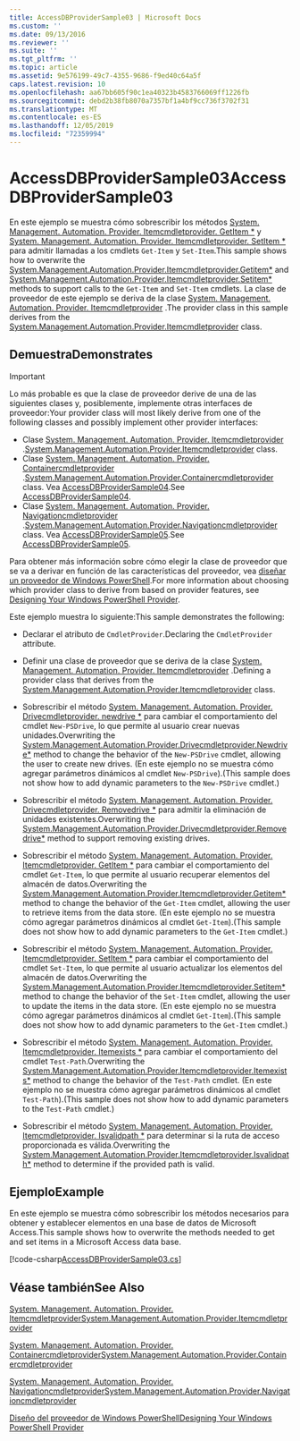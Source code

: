 ```yaml
---
title: AccessDBProviderSample03 | Microsoft Docs
ms.custom: ''
ms.date: 09/13/2016
ms.reviewer: ''
ms.suite: ''
ms.tgt_pltfrm: ''
ms.topic: article
ms.assetid: 9e576199-49c7-4355-9686-f9ed40c64a5f
caps.latest.revision: 10
ms.openlocfilehash: aa67bb605f90c1ea40323b4583766069ff1226fb
ms.sourcegitcommit: debd2b38fb8070a7357bf1a4bf9cc736f3702f31
ms.translationtype: MT
ms.contentlocale: es-ES
ms.lasthandoff: 12/05/2019
ms.locfileid: "72359994"
---
```

# <a name="accessdbprovidersample03"></a><span data-ttu-id="3057f-102">AccessDBProviderSample03</span><span class="sxs-lookup"><span data-stu-id="3057f-102">AccessDBProviderSample03</span></span>

<span data-ttu-id="3057f-103">En este ejemplo se muestra cómo sobrescribir los métodos [System. Management. Automation. Provider. Itemcmdletprovider. GetItem \*](/dotnet/api/System.Management.Automation.Provider.ItemCmdletProvider.GetItem) y [System. Management. Automation. Provider. Itemcmdletprovider. SetItem \*](/dotnet/api/System.Management.Automation.Provider.ItemCmdletProvider.SetItem) para admitir llamadas a los cmdlets `Get-Item` y `Set-Item`.</span><span class="sxs-lookup"><span data-stu-id="3057f-103">This sample shows how to overwrite the [System.Management.Automation.Provider.Itemcmdletprovider.Getitem\*](/dotnet/api/System.Management.Automation.Provider.ItemCmdletProvider.GetItem) and [System.Management.Automation.Provider.Itemcmdletprovider.Setitem\*](/dotnet/api/System.Management.Automation.Provider.ItemCmdletProvider.SetItem) methods to support calls to the `Get-Item` and `Set-Item` cmdlets.</span></span> <span data-ttu-id="3057f-104">La clase de proveedor de este ejemplo se deriva de la clase [System. Management. Automation. Provider. Itemcmdletprovider](/dotnet/api/System.Management.Automation.Provider.ItemCmdletProvider) .</span><span class="sxs-lookup"><span data-stu-id="3057f-104">The provider class in this sample derives from the [System.Management.Automation.Provider.Itemcmdletprovider](/dotnet/api/System.Management.Automation.Provider.ItemCmdletProvider) class.</span></span>

## <a name="demonstrates"></a><span data-ttu-id="3057f-105">Demuestra</span><span class="sxs-lookup"><span data-stu-id="3057f-105">Demonstrates</span></span>

> [!IMPORTANT]
> <span data-ttu-id="3057f-106">Lo más probable es que la clase de proveedor derive de una de las siguientes clases y, posiblemente, implemente otras interfaces de proveedor:</span><span class="sxs-lookup"><span data-stu-id="3057f-106">Your provider class will most likely derive from one of the following classes and possibly implement other provider interfaces:</span></span>
>
> -   <span data-ttu-id="3057f-107">Clase [System. Management. Automation. Provider. Itemcmdletprovider](/dotnet/api/System.Management.Automation.Provider.ItemCmdletProvider) .</span><span class="sxs-lookup"><span data-stu-id="3057f-107">[System.Management.Automation.Provider.Itemcmdletprovider](/dotnet/api/System.Management.Automation.Provider.ItemCmdletProvider) class.</span></span>
> -   <span data-ttu-id="3057f-108">Clase [System. Management. Automation. Provider. Containercmdletprovider](/dotnet/api/System.Management.Automation.Provider.ContainerCmdletProvider) .</span><span class="sxs-lookup"><span data-stu-id="3057f-108">[System.Management.Automation.Provider.Containercmdletprovider](/dotnet/api/System.Management.Automation.Provider.ContainerCmdletProvider) class.</span></span> <span data-ttu-id="3057f-109">Vea [AccessDBProviderSample04](./accessdbprovidersample04.md).</span><span class="sxs-lookup"><span data-stu-id="3057f-109">See [AccessDBProviderSample04](./accessdbprovidersample04.md).</span></span>
> -   <span data-ttu-id="3057f-110">Clase [System. Management. Automation. Provider. Navigationcmdletprovider](/dotnet/api/System.Management.Automation.Provider.NavigationCmdletProvider) .</span><span class="sxs-lookup"><span data-stu-id="3057f-110">[System.Management.Automation.Provider.Navigationcmdletprovider](/dotnet/api/System.Management.Automation.Provider.NavigationCmdletProvider) class.</span></span> <span data-ttu-id="3057f-111">Vea [AccessDBProviderSample05](./accessdbprovidersample05.md).</span><span class="sxs-lookup"><span data-stu-id="3057f-111">See [AccessDBProviderSample05](./accessdbprovidersample05.md).</span></span>
>
> <span data-ttu-id="3057f-112">Para obtener más información sobre cómo elegir la clase de proveedor que se va a derivar en función de las características del proveedor, vea [diseñar un proveedor de Windows PowerShell](./provider-types.md).</span><span class="sxs-lookup"><span data-stu-id="3057f-112">For more information about choosing which provider class to derive from based on provider features, see [Designing Your Windows PowerShell Provider](./provider-types.md).</span></span>

<span data-ttu-id="3057f-113">Este ejemplo muestra lo siguiente:</span><span class="sxs-lookup"><span data-stu-id="3057f-113">This sample demonstrates the following:</span></span>

- <span data-ttu-id="3057f-114">Declarar el atributo de `CmdletProvider`.</span><span class="sxs-lookup"><span data-stu-id="3057f-114">Declaring the `CmdletProvider` attribute.</span></span>

- <span data-ttu-id="3057f-115">Definir una clase de proveedor que se deriva de la clase [System. Management. Automation. Provider. Itemcmdletprovider](/dotnet/api/System.Management.Automation.Provider.ItemCmdletProvider) .</span><span class="sxs-lookup"><span data-stu-id="3057f-115">Defining a provider class that derives from the [System.Management.Automation.Provider.Itemcmdletprovider](/dotnet/api/System.Management.Automation.Provider.ItemCmdletProvider) class.</span></span>

- <span data-ttu-id="3057f-116">Sobrescribir el método [System. Management. Automation. Provider. Drivecmdletprovider. newdrive \*](/dotnet/api/System.Management.Automation.Provider.DriveCmdletProvider.NewDrive) para cambiar el comportamiento del cmdlet `New-PSDrive`, lo que permite al usuario crear nuevas unidades.</span><span class="sxs-lookup"><span data-stu-id="3057f-116">Overwriting the [System.Management.Automation.Provider.Drivecmdletprovider.Newdrive\*](/dotnet/api/System.Management.Automation.Provider.DriveCmdletProvider.NewDrive) method to change the behavior of the `New-PSDrive` cmdlet, allowing the user to create new drives.</span></span> <span data-ttu-id="3057f-117">(En este ejemplo no se muestra cómo agregar parámetros dinámicos al cmdlet `New-PSDrive`).</span><span class="sxs-lookup"><span data-stu-id="3057f-117">(This sample does not show how to add dynamic parameters to the `New-PSDrive` cmdlet.)</span></span>

- <span data-ttu-id="3057f-118">Sobrescribir el método [System. Management. Automation. Provider. Drivecmdletprovider. Removedrive \*](/dotnet/api/System.Management.Automation.Provider.DriveCmdletProvider.RemoveDrive) para admitir la eliminación de unidades existentes.</span><span class="sxs-lookup"><span data-stu-id="3057f-118">Overwriting the [System.Management.Automation.Provider.Drivecmdletprovider.Removedrive\*](/dotnet/api/System.Management.Automation.Provider.DriveCmdletProvider.RemoveDrive) method to support removing existing drives.</span></span>

- <span data-ttu-id="3057f-119">Sobrescribir el método [System. Management. Automation. Provider. Itemcmdletprovider. GetItem \*](/dotnet/api/System.Management.Automation.Provider.ItemCmdletProvider.GetItem) para cambiar el comportamiento del cmdlet `Get-Item`, lo que permite al usuario recuperar elementos del almacén de datos.</span><span class="sxs-lookup"><span data-stu-id="3057f-119">Overwriting the [System.Management.Automation.Provider.Itemcmdletprovider.Getitem\*](/dotnet/api/System.Management.Automation.Provider.ItemCmdletProvider.GetItem) method to change the behavior of the `Get-Item` cmdlet, allowing the user to retrieve items from the data store.</span></span> <span data-ttu-id="3057f-120">(En este ejemplo no se muestra cómo agregar parámetros dinámicos al cmdlet `Get-Item`).</span><span class="sxs-lookup"><span data-stu-id="3057f-120">(This sample does not show how to add dynamic parameters to the `Get-Item` cmdlet.)</span></span>

- <span data-ttu-id="3057f-121">Sobrescribir el método [System. Management. Automation. Provider. Itemcmdletprovider. SetItem \*](/dotnet/api/System.Management.Automation.Provider.ItemCmdletProvider.SetItem) para cambiar el comportamiento del cmdlet `Set-Item`, lo que permite al usuario actualizar los elementos del almacén de datos.</span><span class="sxs-lookup"><span data-stu-id="3057f-121">Overwriting the [System.Management.Automation.Provider.Itemcmdletprovider.Setitem\*](/dotnet/api/System.Management.Automation.Provider.ItemCmdletProvider.SetItem) method to change the behavior of the `Set-Item` cmdlet, allowing the user to update the items in the data store.</span></span> <span data-ttu-id="3057f-122">(En este ejemplo no se muestra cómo agregar parámetros dinámicos al cmdlet `Get-Item`).</span><span class="sxs-lookup"><span data-stu-id="3057f-122">(This sample does not show how to add dynamic parameters to the `Get-Item` cmdlet.)</span></span>

- <span data-ttu-id="3057f-123">Sobrescribir el método [System. Management. Automation. Provider. Itemcmdletprovider. Itemexists \*](/dotnet/api/System.Management.Automation.Provider.ItemCmdletProvider.ItemExists) para cambiar el comportamiento del cmdlet `Test-Path`.</span><span class="sxs-lookup"><span data-stu-id="3057f-123">Overwriting the [System.Management.Automation.Provider.Itemcmdletprovider.Itemexists\*](/dotnet/api/System.Management.Automation.Provider.ItemCmdletProvider.ItemExists) method to change the behavior of the `Test-Path` cmdlet.</span></span> <span data-ttu-id="3057f-124">(En este ejemplo no se muestra cómo agregar parámetros dinámicos al cmdlet `Test-Path`).</span><span class="sxs-lookup"><span data-stu-id="3057f-124">(This sample does not show how to add dynamic parameters to the `Test-Path` cmdlet.)</span></span>

- <span data-ttu-id="3057f-125">Sobrescribir el método [System. Management. Automation. Provider. Itemcmdletprovider. Isvalidpath \*](/dotnet/api/System.Management.Automation.Provider.ItemCmdletProvider.IsValidPath) para determinar si la ruta de acceso proporcionada es válida.</span><span class="sxs-lookup"><span data-stu-id="3057f-125">Overwriting the [System.Management.Automation.Provider.Itemcmdletprovider.Isvalidpath\*](/dotnet/api/System.Management.Automation.Provider.ItemCmdletProvider.IsValidPath) method to determine if the provided path is valid.</span></span>

## <a name="example"></a><span data-ttu-id="3057f-126">Ejemplo</span><span class="sxs-lookup"><span data-stu-id="3057f-126">Example</span></span>

<span data-ttu-id="3057f-127">En este ejemplo se muestra cómo sobrescribir los métodos necesarios para obtener y establecer elementos en una base de datos de Microsoft Access.</span><span class="sxs-lookup"><span data-stu-id="3057f-127">This sample shows how to overwrite the methods needed to get and set items in a Microsoft Access data base.</span></span>

[!code-csharp[AccessDBProviderSample03.cs](../../../../powershell-sdk-samples/SDK-2.0/csharp/AccessDBProviderSample06/AccessDBProviderSample06.cs#L11-L976 "AccessDBProviderSample03.cs")]

## <a name="see-also"></a><span data-ttu-id="3057f-128">Véase también</span><span class="sxs-lookup"><span data-stu-id="3057f-128">See Also</span></span>

[<span data-ttu-id="3057f-129">System. Management. Automation. Provider. Itemcmdletprovider</span><span class="sxs-lookup"><span data-stu-id="3057f-129">System.Management.Automation.Provider.Itemcmdletprovider</span></span>](/dotnet/api/System.Management.Automation.Provider.ItemCmdletProvider)

[<span data-ttu-id="3057f-130">System. Management. Automation. Provider. Containercmdletprovider</span><span class="sxs-lookup"><span data-stu-id="3057f-130">System.Management.Automation.Provider.Containercmdletprovider</span></span>](/dotnet/api/System.Management.Automation.Provider.ContainerCmdletProvider)

[<span data-ttu-id="3057f-131">System. Management. Automation. Provider. Navigationcmdletprovider</span><span class="sxs-lookup"><span data-stu-id="3057f-131">System.Management.Automation.Provider.Navigationcmdletprovider</span></span>](/dotnet/api/System.Management.Automation.Provider.NavigationCmdletProvider)

[<span data-ttu-id="3057f-132">Diseño del proveedor de Windows PowerShell</span><span class="sxs-lookup"><span data-stu-id="3057f-132">Designing Your Windows PowerShell Provider</span></span>](./provider-types.md)
